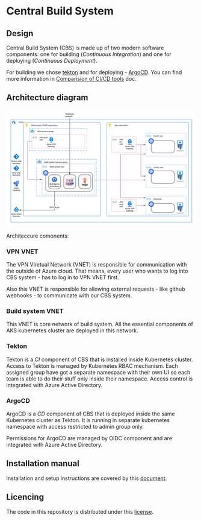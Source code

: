 # Central Build System

## Design

Central Build System (CBS) is made up of two modern software components: one for building (*Continuous Integration*) and one for deploying (*Continuous Deployment*).

For building we chose [tekton](tekton.dev) and for deploying - [ArgoCD](https://argoproj.github.io/argo-cd/).
You can find more information in [Comparision of CI/CD tools](https://github.com/pprach/epiphany/blob/440c276cf22d873cc91478af4777ef714c8c1642/docs/design-docs/cicd-server/comparision_cicd.md) doc.

## Architecture diagram

![Diagram_schema](./images/build_system_network_schema.png)


Architeccure comonents:

### VPN VNET

The VPN Viretual Network (VNET) is responsible for communication with the outside of Azure cloud.
That means, every user who wants to log into CBS system - has to log in to VPN VNET first.

Also this VNET is responsible for allowing external requests - like github webhooks - to communicate with our CBS system.

### Build system VNET

This VNET is core network of build system. All the essential components of AKS kubernetes cluster are deployed in this network.

### Tekton

Tekton is a *CI* component of CBS that is installed inside Kubernetes cluster.
Access to Tekton is managed by Kubernetes RBAC mechanism.
Each assigned group have got a separate namespace with their own UI so each team is able to do their stuff only inside their namespace.
Access control is integrated with Azure Active Directory.

### ArgoCD

ArgoCD is a *CD* component of CBS that is deployed inside the same Kubernetes cluster as Tekton.
It is running in separate kubernetes namespace with access restricted to admin group only.

Permissions for ArgoCD are managed by OIDC component and are integrated with Azure Active Directory.

## Installation manual

Installation and setup instructions are covered by this [document](docs/CBS_quickstart.md).

## Licencing

The code in this repository is distributed under this [license](docs/LICENSE).
